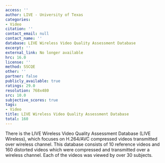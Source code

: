 ```yaml
---
access: ''
author: LIVE - University of Texas
categories:
- Video
citation: ''
contact_email: null
contact_name: ''
database: LIVE Wireless Video Quality Assessment Database
excerpt: ''
external_link: No longer available
hrc: 16.0
license: ''
method: SSCQE
other: ''
partner: false
publicly_available: true
ratings: 29.0
resolution: 768x480
src: 10.0
subjective_scores: true
tags:
- Video
title: LIVE Wireless Video Quality Assessment Database
total: 160
---
```


There is the LIVE Wireless Video Quality Assessment Database (LIVE Wireless), which focuses on H.264/AVC compressed videos transmitted over wireless channel. This database consists of 10 reference videos and 160 distorted videos which were compressed and transmitted over a wireless channel. Each of the videos was viewed by over 30 subjects.